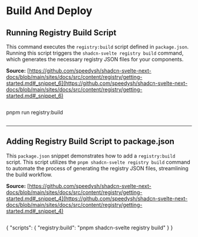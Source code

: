 # Build And Deploy

## Running Registry Build Script

This command executes the `registry:build` script defined in `package.json`. Running this script triggers the `shadcn-svelte registry build` command, which generates the necessary registry JSON files for your components.

**Source:** [https://github.com/speedysh/shadcn-svelte-next-docs/blob/main/sites/docs/src/content/registry/getting-started.md#_snippet_6](https://github.com/speedysh/shadcn-svelte-next-docs/blob/main/sites/docs/src/content/registry/getting-started.md#_snippet_6)

```shell

```
pnpm run registry:build
```

```

---

## Adding Registry Build Script to package.json

This `package.json` snippet demonstrates how to add a `registry:build` script. This script utilizes the `pnpm shadcn-svelte registry build` command to automate the process of generating the registry JSON files, streamlining the build workflow.

**Source:** [https://github.com/speedysh/shadcn-svelte-next-docs/blob/main/sites/docs/src/content/registry/getting-started.md#_snippet_4](https://github.com/speedysh/shadcn-svelte-next-docs/blob/main/sites/docs/src/content/registry/getting-started.md#_snippet_4)

```json

```
{
"scripts": {
"registry:build": "pnpm shadcn-svelte registry build"
}
}
```

```
